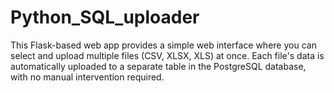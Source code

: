 # Python_SQL_uploader
This Flask-based web app provides a simple web interface where you can select and upload multiple files (CSV, XLSX, XLS) at once. Each file's data is automatically uploaded to a separate table in the PostgreSQL database, with no manual intervention required.
